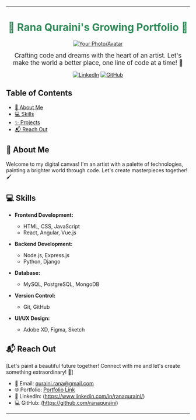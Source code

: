 
---

<div align="center">

# <span style="color:#2E8B57">🌱 Rana Quraini's Growing Portfolio 🌱</span>

[![Your Photo/Avatar](link/to/photo.png)](link/to/portfolio)

<span style="font-size: 1.2em;">Crafting code and dreams with the heart of an artist. Let's make the world a better place, one line of code at a time! 🎨</span>

[![LinkedIn](https://img.shields.io/badge/LinkedIn-Connect-blue.svg)](https://www.linkedin.com/in/yourname)
[![GitHub](https://img.shields.io/badge/GitHub-Follow-green.svg)](https://github.com/yourusername)

</div>

## Table of Contents

- [🎯 About Me](#about-me)
- [💻 Skills](#skills)
- [✨ Projects](#projects)
- [📬 Reach Out](#reach-out)

## 🎯 About Me

Welcome to my digital canvas! I'm an artist with a palette of technologies, painting a brighter world through code. Let's create masterpieces together! 🖌️

## 💻 Skills

- **Frontend Development:**
  - HTML, CSS, JavaScript
  - React, Angular, Vue.js

- **Backend Development:**
  - Node.js, Express.js
  - Python, Django

- **Database:**
  - MySQL, PostgreSQL, MongoDB

- **Version Control:**
  - Git, GitHub

- **UI/UX Design:**
  - Adobe XD, Figma, Sketch



## 📬 Reach Out

[Let's paint a beautiful future together! Connect with me and let's create something extraordinary! 🌟]

- 📧 Email: quraini.rana@gmail.com
- 🌐 Portfolio: [Portfolio Link](link/to/portfolio)
- 🔗 LinkedIn: (https://www.linkedin.com/in/ranaquraini/)
- 💻 GitHub: (https://github.com/ranaquraini)

---
